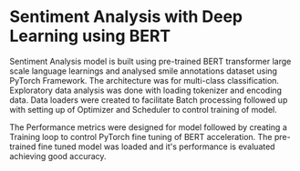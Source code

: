 # Sentiment Analysis with Deep Learning using BERT

Sentiment Analysis model is built using pre-trained BERT transformer large scale language learnings and analysed smile annotations dataset using PyTorch Framework. The architecture was for multi-class classification. Exploratory data analysis was done with loading tokenizer and encoding data. Data loaders were created to facilitate Batch processing followed up with setting up of Optimizer and Scheduler to control training of model.

The Performance metrics were designed for model followed by creating a Training loop to control PyTorch fine tuning of BERT acceleration. The pre-trained fine tuned model was loaded and it's performance is evaluated achieving good accuracy.

